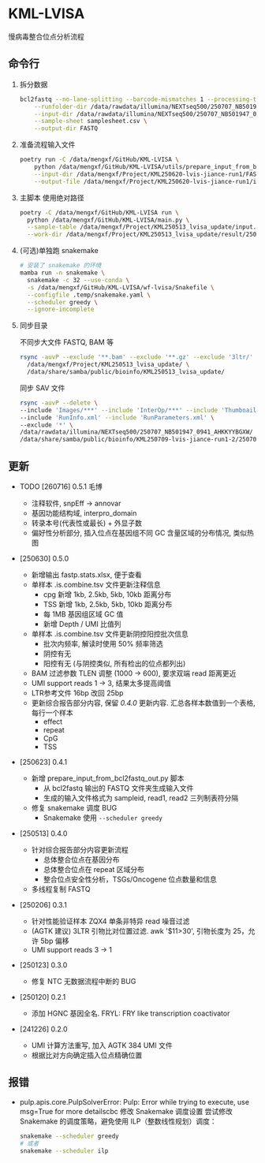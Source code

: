 # KML-LVISA

慢病毒整合位点分析流程

## 命令行

1. 拆分数据

    ```bash
    bcl2fastq --no-lane-splitting --barcode-mismatches 1 --processing-threads 32 \
        --runfolder-dir /data/rawdata/illumina/NEXTseq500/250707_NB501947_0941_AHKKYYBGXW \
        --input-dir /data/rawdata/illumina/NEXTseq500/250707_NB501947_0941_AHKKYYBGXW/Data/Intensities/BaseCalls \
        --sample-sheet samplesheet.csv \
        --output-dir FASTQ
    ```

2. 准备流程输入文件

    ```bash
    poetry run -C /data/mengxf/GitHub/KML-LVISA \
        python /data/mengxf/GitHub/KML-LVISA/utils/prepare_input_from_bcl2fastq_out.py \
        --input-dir /data/mengxf/Project/KML250620-lvis-jiance-run1/FASTQ \
        --output-file /data/mengxf/Project/KML250620-lvis-jiance-run1/input.tsv
    ```

3. 主脚本
  使用绝对路径

    ```bash
    poetry -C /data/mengxf/GitHub/KML-LVISA run \
      python /data/mengxf/GitHub/KML-LVISA/main.py \
      --sample-table /data/mengxf/Project/KML250513_lvisa_update/input.tsv \
      --work-dir /data/mengxf/Project/KML250513_lvisa_update/result/250514
    ```

4. (可选)单独跑 snakemake

    ```bash
    # 安装了 snakemake 的环境
    mamba run -n snakemake \
      snakemake -c 32 --use-conda \
      -s /data/mengxf/GitHub/KML-LVISA/wf-lvisa/Snakefile \
      --configfile .temp/snakemake.yaml \
      --scheduler greedy \
      --ignore-incomplete
    ```

5. 同步目录

    不同步大文件 FASTQ, BAM 等

    ```bash
    rsync -auvP --exclude '**.bam' --exclude '**.gz' --exclude '3ltr/' \
      /data/mengxf/Project/KML250513_lvisa_update/ \
      /data/share/samba/public/bioinfo/KML250513_lvisa_update/
    ```

    同步 SAV 文件

    ```bash
    rsync -auvP --delete \
    --include 'Images/***' --include 'InterOp/***' --include 'Thumbnail_Images/***' \
    --include 'RunInfo.xml' --include 'RunParameters.xml' \
    --exclude '*' \
    /data/rawdata/illumina/NEXTseq500/250707_NB501947_0941_AHKKYYBGXW/ \
    /data/share/samba/public/bioinfo/KML250709-lvis-jiance-run1-2/250707_NB501947_0941_AHKKYYBGXW/
    ```

## 更新

- TODO [260716] 0.5.1 毛博
  - 注释软件, snpEff -> annovar
  - 基因功能结构域, interpro_domain
  - 转录本号(代表性或最长) + 外显子数
  - 偏好性分析部分, 插入位点在基因组不同 GC 含量区域的分布情况, 类似热图

- [250630] 0.5.0
  - 新增输出 fastp.stats.xlsx, 便于查看
  - 单样本 .is.combine.tsv 文件更新注释信息
    - cpg 新增 1kb, 2.5kb, 5kb, 10kb 距离分布
    - TSS 新增 1kb, 2.5kb, 5kb, 10kb 距离分布
    - 每 1MB 基因组区域 GC 值
    - 新增 Depth / UMI 比值列
  - 单样本 .is.combine.tsv 文件更新阴控阳控批次信息
    - 批次内频率, 解读时使用 50% 频率筛选
    - 阴控有无
    - 阳控有无 (与阴控类似, 所有检出的位点都列出)
  - BAM 过滤参数 TLEN 调整 (1000 -> 600), 要求双端 read 距离更近
  - UMI support reads 1 -> 3, 结果太多提高阈值
  - LTR参考文件 16bp 改回 25bp
  - 更新综合报告部分内容, 保留 *0.4.0* 更新内容. 汇总各样本数值到一个表格, 每行一个样本
    - effect
    - repeat
    - CpG
    - TSS

- [250623] 0.4.1
  - 新增 prepare_input_from_bcl2fastq_out.py 脚本
    - 从 bcl2fastq 输出的 FASTQ 文件夹生成输入文件
    - 生成的输入文件格式为 sampleid, read1, read2 三列制表符分隔
  - 修复 snakemake 调度 BUG
    - Snakemake 使用 `--scheduler greedy`

- [250513] 0.4.0
  - 针对综合报告部分内容更新流程
    - 总体整合位点在基因分布
    - 总体整合位点在 repeat 区域分布
    - 整合位点安全性分析，TSGs/Oncogene 位点数量和信息
  - 多线程复制 FASTQ

- [250206] 0.3.1
  - 针对性能验证样本 ZQX4 单条非特异 read 噪音过滤
  - (AGTK 建议) 3LTR 引物比对位置过滤. awk '$11>30', 引物长度为 25，允许 5bp 偏移
  - UMI support reads 3 -> 1

- [250123] 0.3.0
  - 修复 NTC 无数据流程中断的 BUG

- [250120] 0.2.1
  - 添加 HGNC 基因全名. FRYL: FRY like transcription coactivator

- [241226] 0.2.0
  - UMI 计算方法重写, 加入 AGTK 384 UMI 文件
  - 根据比对方向确定插入位点精确位置

## 报错

- pulp.apis.core.PulpSolverError: Pulp: Error while trying to execute, use msg=True for more detailscbc
    修改 Snakemake 调度设置
    尝试修改 Snakemake 的调度策略，避免使用 ILP（整数线性规划）调度：

    ```bash
    snakemake --scheduler greedy
    # 或者
    snakemake --scheduler ilp
    ```
